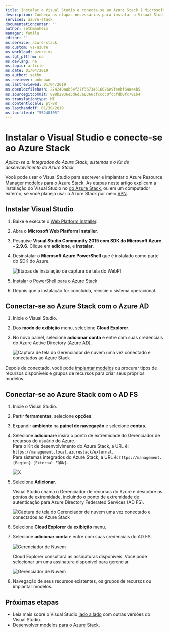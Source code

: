 ```yaml
---
title: Instalar o Visual Studio e conecte-se ao Azure Stack | Microsoft Docs
description: Conheça as etapas necessárias para instalar o Visual Studio e conecte-se ao Azure Stack
services: azure-stack
documentationcenter: ''
author: sethmanheim
manager: femila
editor: ''
ms.service: azure-stack
ms.custom: vs-azure
ms.workload: azure-vs
ms.tgt_pltfrm: na
ms.devlang: na
ms.topic: article
ms.date: 01/04/2019
ms.author: sethm
ms.reviewer: unknown
ms.lastreviewed: 01/04/2019
ms.openlocfilehash: 274240aab54f27f36734516026e9feebf64ae4b5
ms.sourcegitcommit: 898b2936e3d6d3a8366cfcccc0fccfdb0fc781b4
ms.translationtype: MT
ms.contentlocale: pt-BR
ms.lasthandoff: 01/30/2019
ms.locfileid: "55248105"
---
```

# <a name="install-visual-studio-and-connect-to-azure-stack"></a>Instalar o Visual Studio e conecte-se ao Azure Stack

*Aplica-se a: Integrados do Azure Stack, sistemas e o Kit de desenvolvimento do Azure Stack*

Você pode usar o Visual Studio para escrever e implantar o Azure Resource Manager [modelos](azure-stack-arm-templates.md) para o Azure Stack. As etapas neste artigo explicam a instalação do Visual Studio no [do Azure Stack](azure-stack-connect-azure-stack.md#connect-to-azure-stack-with-remote-desktop), ou em um computador externo, se você planeja usar o Azure Stack por meio [VPN](azure-stack-connect-azure-stack.md#connect-to-azure-stack-with-vpn).

## <a name="install-visual-studio"></a>Instalar Visual Studio

1. Baixe e execute o [Web Platform Installer](https://www.microsoft.com/web/downloads/platform.aspx).  

2. Abra o **Microsoft Web Platform Installer**.

3. Pesquise **Visual Studio Community 2015 com SDK do Microsoft Azure - 2.9.6**. Clique em **adicione**, e **instalar**.

4. Desinstalar o **Microsoft Azure PowerShell** que é instalado como parte do SDK do Azure.

    ![Etapas de instalação de captura de tela do WebPI](./media/azure-stack-install-visual-studio/image1.png) 

5. [Instalar o PowerShell para o Azure Stack](azure-stack-powershell-install.md)

6. Depois que a instalação for concluída, reinicie o sistema operacional.

## <a name="connect-to-azure-stack-with-azure-ad"></a>Conectar-se ao Azure Stack com o Azure AD

1. Inicie o Visual Studio.

2. Dos **modo de exibição** menu, selecione **Cloud Explorer**.

3. No novo painel, selecione **adicionar conta** e entre com suas credenciais do Azure Active Directory (Azure AD).  

    ![Captura de tela do Gerenciador de nuvem uma vez conectado e conectados ao Azure Stack](./media/azure-stack-install-visual-studio/image2.png)

Depois de conectado, você pode [implantar modelos](azure-stack-deploy-template-visual-studio.md) ou procurar tipos de recursos disponíveis e grupos de recursos para criar seus próprios modelos.  

## <a name="connect-to-azure-stack-with-ad-fs"></a>Conectar-se ao Azure Stack com o AD FS

1. Inicie o Visual Studio.

2. Partir **ferramentas**, selecione **opções**.

3. Expandir **ambiente** na **painel de navegação** e selecione **contas**.

4. Selecione **adicionar**e insira o ponto de extremidade do Gerenciador de recursos do usuário do Azure.  
  Para o Kit de desenvolvimento do Azure Stack, a URL é: `https://management.local.azurestack/external`.  
  Para sistemas integrados do Azure Stack, a URL é: `https://management.[Region}.[External FQDN]`.

    ![X](./media/azure-stack-install-visual-studio/image5.png)

5. Selecione **Adicionar**.  

    Visual Studio chama o Gerenciador de recursos do Azure e descobre os pontos de extremidade, incluindo o ponto de extremidade de autenticação para Azure Directory Federated Services (AD FS).

    ![Captura de tela do Gerenciador de nuvem uma vez conectado e conectados ao Azure Stack](./media/azure-stack-install-visual-studio/image6.png)

6. Selecione **Cloud Explorer** da **exibição** menu.

1. Selecione **adicionar conta** e entre com suas credenciais do AD FS.  

    ![Gerenciador de Nuvem](./media/azure-stack-install-visual-studio/image7.png)

    Cloud Explorer consultará as assinaturas disponíveis. Você pode selecionar um uma assinatura disponível para gerenciar.

    ![Gerenciador de Nuvem](./media/azure-stack-install-visual-studio/image8.png)

8. Navegação de seus recursos existentes, os grupos de recursos ou implantar modelos.

## <a name="next-steps"></a>Próximas etapas

 - Leia mais sobre o Visual Studio [lado a lado](https://msdn.microsoft.com/library/ms246609.aspx) com outras versões do Visual Studio.
 - [Desenvolver modelos para o Azure Stack](azure-stack-develop-templates.md).